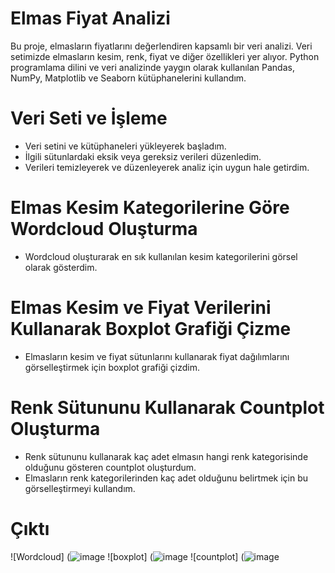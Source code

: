 # Elmas Fiyat Analizi
Bu proje, elmasların fiyatlarını değerlendiren kapsamlı bir veri analizi. Veri setimizde elmasların kesim, renk, fiyat ve diğer özellikleri yer alıyor. Python programlama dilini ve veri analizinde yaygın olarak kullanılan Pandas, NumPy, Matplotlib ve Seaborn kütüphanelerini kullandım.

# Veri Seti ve İşleme
- Veri setini ve kütüphaneleri yükleyerek başladım.
- İlgili sütunlardaki eksik veya gereksiz verileri düzenledim.
- Verileri temizleyerek ve düzenleyerek analiz için uygun hale getirdim.
  
# Elmas Kesim Kategorilerine Göre Wordcloud Oluşturma
- Wordcloud oluşturarak en sık kullanılan kesim kategorilerini görsel olarak gösterdim.

# Elmas Kesim ve Fiyat Verilerini Kullanarak Boxplot Grafiği Çizme
- Elmasların kesim ve fiyat sütunlarını kullanarak fiyat dağılımlarını görselleştirmek için boxplot grafiği çizdim.

# Renk Sütununu Kullanarak Countplot Oluşturma
- Renk sütununu kullanarak kaç adet elmasın hangi renk kategorisinde olduğunu gösteren countplot oluşturdum.
- Elmasların renk kategorilerinden kaç adet olduğunu belirtmek için bu görselleştirmeyi kullandım.
# Çıktı 
![Wordcloud] (![image](https://github.com/zeynepackgz/diamonds_price_analysis/assets/108180721/f6ac4435-1fd4-49ba-b856-c65c32772713)
![boxplot] (![image](https://github.com/zeynepackgz/diamonds_price_analysis/assets/108180721/9bc0e43d-ae99-4c40-96a1-8626a4539bb7)
![countplot] (![image](https://github.com/zeynepackgz/diamonds_price_analysis/assets/108180721/1e9cda38-8502-4b8d-8cc5-aef48d7bbda8)

